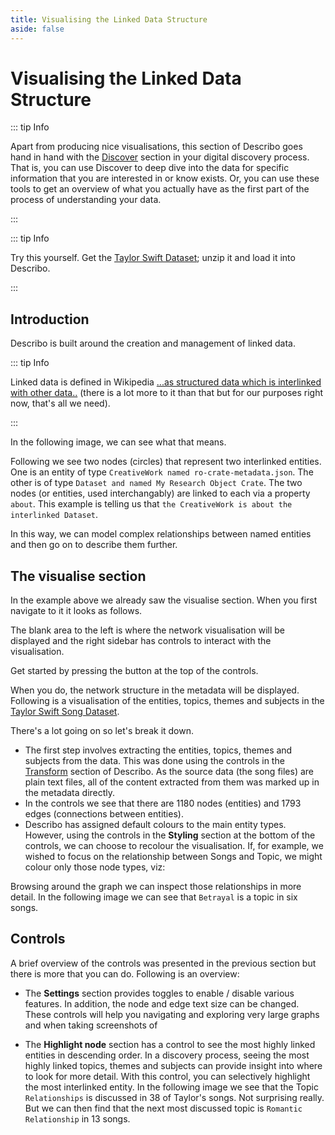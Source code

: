 ```yaml
---
title: Visualising the Linked Data Structure
aside: false
---
```


# Visualising the Linked Data Structure

::: tip Info

Apart from producing nice visualisations, this section of Describo goes hand in hand with the
[Discover](/docs/guide/assistant-supported-discovery) section in your digital discovery process.
That is, you can use Discover to deep dive into the data for specific information that you are
interested in or know exists. Or, you can use these tools to get an overview of what you actually
have as the first part of the process of understanding your data.

:::

::: tip Info

Try this yourself. Get the
[Taylor Swift Dataset](https://github.com/describo/dataset-TaylorSwiftData/archive/refs/tags/v1.1.zip);
unzip it and load it into Describo.

:::

## Introduction

Describo is built around the creation and management of linked data.

::: tip Info

Linked data is defined in Wikipedia
[...as structured data which is interlinked with other data..](https://en.wikipedia.org/wiki/Linked_data)
(there is a lot more to it than that but for our purposes right now, that's all we need).

:::

In the following image, we can see what that means.

Following we see two nodes (circles) that represent two interlinked entities. One is an entity of
type `CreativeWork named ro-crate-metadata.json`. The other is of type
`Dataset and named My Research Object Crate`. The two nodes (or entities, used interchangably) are
linked to each via a property `about`. This example is telling us that
`the CreativeWork is about the interlinked Dataset`.

<ImageComponent src="/images/guide-visualise/visualise1.webp"></ImageComponent>

In this way, we can model complex relationships between named entities and then go on to describe
them further.

## The visualise section

In the example above we already saw the visualise section. When you first navigate to it it looks as
follows.

<ImageComponent src="/images/guide-visualise/visualise2.webp"></ImageComponent>

The blank area to the left is where the network visualisation will be displayed and the right
sidebar has controls to interact with the visualisation.

Get started by pressing the
<span class="text-sm bg-blue-500 text-white py-1 px-2 rounded"><FontAwesomeIcon :icon="faPlay" /></span>
button at the top of the controls.

When you do, the network structure in the metadata will be displayed. Following is a visualisation
of the entities, topics, themes and subjects in the
[Taylor Swift Song Dataset](/docs/articles/taytay-sings-the-budget-blues).

<ImageComponent src="/images/guide-visualise/visualise3.webp"></ImageComponent>

There's a lot going on so let's break it down.

-   The first step involves extracting the entities, topics, themes and subjects from the data. This
    was done using the controls in the [Transform](/docs/guide/transforming-content) section of
    Describo. As the source data (the song files) are plain text files, all of the content extracted
    from them was marked up in the metadata directly.
-   In the controls we see that there are 1180 nodes (entities) and 1793 edges (connections between
    entities).
-   Describo has assigned default colours to the main entity types. However, using the controls in
    the **Styling** section at the bottom of the controls, we can choose to recolour the
    visualisation. If, for example, we wished to focus on the relationship between Songs and Topic,
    we might colour only those node types, viz:

<ImageComponent src="/images/guide-visualise/visualise4.webp"></ImageComponent>

Browsing around the graph we can inspect those relationships in more detail. In the following image
we can see that `Betrayal` is a topic in six songs.

<ImageComponent src="/images/guide-visualise/visualise5.webp"></ImageComponent>

## Controls

A brief overview of the controls was presented in the previous section but there is more that you
can do. Following is an overview:

-   The **Settings** section provides toggles to enable / disable various features. In addition, the
    node and edge text size can be changed. These controls will help you navigating and exploring
    very large graphs and when taking screenshots of

-   The **Highlight node** section has a control to see the most highly linked entities in
    descending order. In a discovery process, seeing the most highly linked topics, themes and
    subjects can provide insight into where to look for more detail. With this control, you can
    selectively highlight the most interlinked entity. In the following image we see that the Topic
    `Relationships` is discussed in 38 of Taylor's songs. Not surprising really. But we can then
    find that the next most discussed topic is `Romantic Relationship` in 13 songs.

<ImageComponent src="/images/guide-visualise/visualise6.webp"></ImageComponent>
<ImageComponent src="/images/guide-visualise/visualise7.webp"></ImageComponent>

<Disqus />

<script setup>
   import { faPlay } from "@fortawesome/free-solid-svg-icons";
</script>

